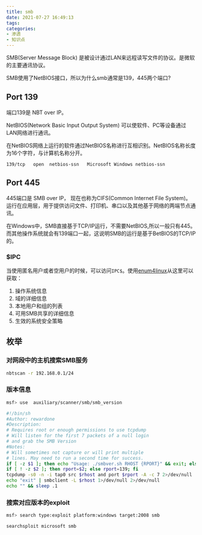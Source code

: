 ```yaml
---
title: smb
date: 2021-07-27 16:49:13
tags:
categories:
- 渗透
- 知识点
---
```


SMB(Server Message Block) 是被设计通过LAN来远程读写文件的协议。是微软的主要通讯协议。

SMB使用了NetBIOS接口，所以为什么smb通常是139，445两个端口?


## Port 139

端口139是 NBT over IP。

NetBIOS(Network Basic Input Output System) 可以使软件、PC等设备通过LAN网络进行通讯。

在NetBIOS网络上运行的软件通过NetBIOS名称进行互相识别。NetBIOS名称长度为16个字符，与计算机名称分开。

```
139/tcp   open  netbios-ssn   Microsoft Windows netbios-ssn
```

## Port 445

445端口是 SMB over IP， 现在也称为CIFS(Common Internet File System)。运行在应用层，用于提供访问文件、打印机、串口以及其他基于网络的两端节点通讯。

在Windows中，SMB直接基于TCP/IP运行，不需要NetBIOS,所以一般只有445。
而其他操作系统就会有139端口一起，这说明SMB的运行是基于BetBIOS的TCP/IP的。

### $IPC

当使用匿名用户或者空用户的时候，可以访问`IPC$`。使用[enum4linux](!enum4linux-工具使用)从这里可以获取：

1. 操作系统信息
2. 域的详细信息
3. 本地用户和组的列表
4. 可用SMB共享的详细信息
5. 生效的系统安全策略


## 枚举

### 对网段中的主机搜索SMB服务

```bash
nbtscan -r 192.168.0.1/24
```

### 版本信息

```bash
msf> use  auxiliary/scanner/smb/smb_version  
```

```sh
#!/bin/sh
#Author: rewardone
#Description:
# Requires root or enough permissions to use tcpdump
# Will listen for the first 7 packets of a null login
# and grab the SMB Version
#Notes:
# Will sometimes not capture or will print multiple
# lines. May need to run a second time for success.
if [ -z $1 ]; then echo "Usage: ./smbver.sh RHOST {RPORT}" && exit; else rhost=$1; fi
if [ ! -z $2 ]; then rport=$2; else rport=139; fi
tcpdump -s0 -n -i tap0 src $rhost and port $rport -A -c 7 2>/dev/null | grep -i "samba\|s.a.m" | tr -d '.' | grep -oP 'UnixSamba.*[0-9a-z]' | tr -d '\n' & echo -n "$rhost: " &
echo "exit" | smbclient -L $rhost 1>/dev/null 2>/dev/null
echo "" && sleep .1
```

### 搜索对应版本的exploit

```bash
msf> search type:exploit platform:windows target:2008 smb
```

```bash
searchsploit microsoft smb
```







